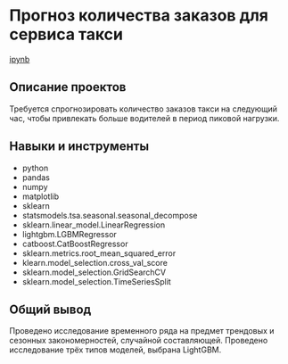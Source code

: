 # Прогноз количества заказов для сервиса такси
[ipynb](Time_model.ipynb)
## Описание проектов
Требуется спрогнозировать количество заказов такси на следующий час, чтобы привлекать больше водителей в период пиковой нагрузки.
## Навыки и инструменты
* python
* pandas
* numpy
* matplotlib
* sklearn
* statsmodels.tsa.seasonal.seasonal_decompose
* sklearn.linear_model.LinearRegression
* lightgbm.LGBMRegressor
* catboost.CatBoostRegressor
* sklearn.metrics.root_mean_squared_error
* klearn.model_selection.cross_val_score
* sklearn.model_selection.GridSearchCV
* sklearn.model_selection.TimeSeriesSplit 

## Общий вывод
Проведено исследование временного ряда на предмет трендовых и сезонных закономерностей, случайной составляющей. Проведено исследование трёх типов моделей, выбрана LightGBM.




